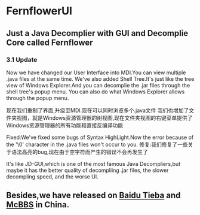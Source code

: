 # FernflowerUI
## Just a Java Decomplier with GUI and Decomplie Core called Fernflower

### 3.1 Update

Now we have changed our User Interface into MDI.You can view multiple .java files at the same time.
We've also added Shell Tree.It's just like the tree view of Windows Explorer.And you can decomplie the .jar files through the shell tree's popup menu.
You can also do what Windows Explorer allows through the popup menu. 

现在我们重制了界面,升级至MDI.现在可以同时浏览多个.java文件
我们也增加了文件夹视图，就是Windows资源管理器的树视图,现在文件夹视图的右键菜单提供了Windows资源管理器的所有功能和直接反编译功能

Fixed:We've fixed some bugs of Syntax HighLight.Now the error because of the '\0' character in the .java files won't occur to you.
修复:我们修复了一些关于语法高亮的bug,现在由于空字符而产生的错误不会再发生了

It's like JD-GUI,which is one of the most famous Java Decompliers,but maybe it has the better quality of decompliing .jar files,
 the slower decompling speed, and the worse UI.

## Besides,we have released on [Baidu Tieba](https://tieba.baidu.com/p/5357968894?pid=113035827659&cid=0&red_tag=1675627321#113035827659) and [McBBS](http://www.mcbbs.net/forum.php?mod=viewthread&tid=773809&page=1#pid12656797) in China.
